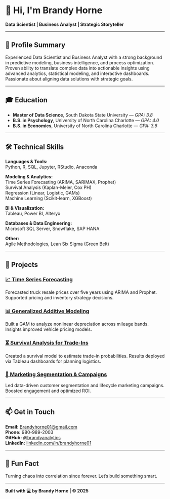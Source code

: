 # 👋 Hi, I'm Brandy Horne  
**Data Scientist | Business Analyst | Strategic Storyteller**

---

## 📌 Profile Summary

Experienced Data Scientist and Business Analyst with a strong background in predictive modeling, business intelligence, and process optimization. Proven ability to translate complex data into actionable insights using advanced analytics, statistical modeling, and interactive dashboards. Passionate about aligning data solutions with strategic goals.

---

## 🎓 Education

- **Master of Data Science**, South Dakota State University — *GPA: 3.8*  
- **B.S. in Psychology**, University of North Carolina Charlotte — *GPA: 4.0*  
- **B.S. in Economics**, University of North Carolina Charlotte — *GPA: 3.6*  

---

## 🛠️ Technical Skills

**Languages & Tools:**  
Python, R, SQL, Jupyter, RStudio, Anaconda  

**Modeling & Analytics:**  
Time Series Forecasting (ARIMA, SARIMAX, Prophet)  
Survival Analysis (Kaplan-Meier, Cox PH)  
Regression (Linear, Logistic, GAMs)  
Machine Learning (Scikit-learn, XGBoost)  

**BI & Visualization:**  
Tableau, Power BI, Alteryx  

**Databases & Data Engineering:**  
Microsoft SQL Server, Snowflake, SAP HANA  

**Other:**  
Agile Methodologies, Lean Six Sigma (Green Belt)

---

## 📂 Projects

### [📈 Time Series Forecasting](https://github.com/brandyhorne01/Product-Value-Predictor)
Forecasted truck resale prices over five years using ARIMA and Prophet. Supported pricing and inventory strategy decisions.

### [📊 Generalized Additive Modeling](https://github.com/brandyanalytics/gam-mileage-analysis)
Built a GAM to analyze nonlinear depreciation across mileage bands. Insights improved vehicle pricing models.

### [⏳ Survival Analysis for Trade-Ins](https://github.com/brandyanalytics/survival-truck-tradeins)
Created a survival model to estimate trade-in probabilities. Results deployed via Tableau dashboards for planning logistics.

### [🎯 Marketing Segmentation & Campaigns](https://github.com/brandyanalytics/marketing-lifecycle-analysis)
Led data-driven customer segmentation and lifecycle marketing campaigns. Boosted engagement and optimized ROI.

---

## 📫 Get in Touch

**Email:** Brandyhorne01@gmail.com  
**Phone:** 980-989-2003  
**GitHub:** [@brandyanalytics](https://github.com/brandyhorne01)  
**LinkedIn:** [linkedin.com/in/brandyhorne01](https://www.linkedin.com/in/brandy-horne-20841426/)

---

## 🧠 Fun Fact

Turning chaos into correlation since forever. Let’s build something smart.

---

**Built with 💻 by Brandy Horne | © 2025**
